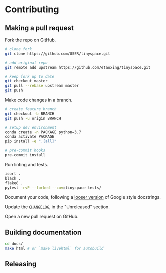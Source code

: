 # Contributing

## Making a pull request

Fork the repo on GitHub.

```bash
# clone fork
git clone https://github.com/USER/tinyspace.git

# add original repo
git remote add upstream https://github.com/etaoxing/tinyspace.git

# keep fork up to date
git checkout master
git pull --rebase upstream master
git push
```

Make code changes in a branch.
```bash
# create feature branch
git checkout -b BRANCH
git push -u origin BRANCH

# setup dev environment
conda create -n PACKAGE python=3.7
conda activate PACKAGE
pip install -e ".[all]"

# pre-commit hooks
pre-commit install
```

Run linting and tests.
```bash
isort .
black .
flake8 .
pytest -rvP --forked --cov=tinyspace tests/
```

Document your code, following a [looser version](https://drake.mit.edu/styleguide/pyguide.html) of Google style docstrings.

Update the [`CHANGELOG`](./CHANGELOG.md), in the "Unreleased" section.

Open a new pull request on GitHub.

## Building documentation

```bash
cd docs/
make html # or `make livehtml` for autobuild
```

## Releasing

